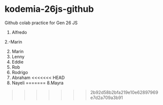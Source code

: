 # kodemia-26js-github

Github colab practice for Gen 26 JS

1. Alfredo

2.-Marin

2. Marin
3. Lenny
4. Eddie
5. Rob
6. Rodrigo
7. Abraham
<<<<<<< HEAD
8. Nayeli
=======
8.Mayra
>>>>>>> 2b92d58b2bfa219e10e62897969e7d2a709a3b91
